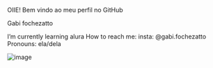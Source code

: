 OIIE! Bem vindo ao meu perfil no GitHub

Gabi fochezatto 

 I’m currently learning  alura
 How to reach me: insta: @gabi.fochezatto
 Pronouns: ela/dela


![image](https://github.com/fochezatto/fochezatto/assets/132901406/b7691572-b5d7-4027-993c-e60502a8b35f)

